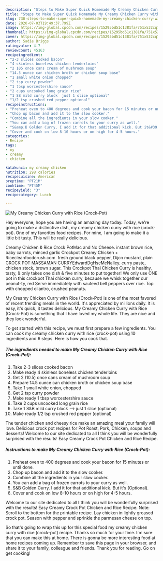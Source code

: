 ```yaml
---
description: "Steps to Make Super Quick Homemade My Creamy Chicken Curry with Rice (Crock-Pot)"
title: "Steps to Make Super Quick Homemade My Creamy Chicken Curry with Rice (Crock-Pot)"
slug: 730-steps-to-make-super-quick-homemade-my-creamy-chicken-curry-with-rice-crock-pot
date: 2020-07-03T19:49:37.799Z
image: https://img-global.cpcdn.com/recipes/15295bd51c1381fa/751x532cq70/my-creamy-chicken-curry-with-rice-crock-pot-recipe-main-photo.jpg
thumbnail: https://img-global.cpcdn.com/recipes/15295bd51c1381fa/751x532cq70/my-creamy-chicken-curry-with-rice-crock-pot-recipe-main-photo.jpg
cover: https://img-global.cpcdn.com/recipes/15295bd51c1381fa/751x532cq70/my-creamy-chicken-curry-with-rice-crock-pot-recipe-main-photo.jpg
author: Sadie Briggs
ratingvalue: 4.7
reviewcount: 45163
recipeingredient:
- "2-3 slices cooked bacon"
- "4 skinless boneless chicken tenderloins"
- "2 105 once cans cream of mushroom soup"
- "14.5 ounce can chicken broth or chicken soup base"
- "1 small white onion chopped"
- "2 tsp curry powder"
- "1 tbsp worcestershire sauce"
- "2 cups uncooked long grain rice"
- "1 SB mild curry block  just 1 slice optional"
- "1/2 tsp crushed red pepper optional"
recipeinstructions:
- "Preheat oven to 400 degrees and cook your bacon for 15 minutes or until done."
- "Chop up bacon and add it to the slow cooker."
- "Combine all the ingredients in your slow cooker."
- "You can add a bag of frozen carrots to your curry as well."
- "S&amp;B Golden Curry. I add it for that additional kick. But it&#39;s (Optional)."
- "Cover and cook on low 8-10 hours or on high for 4-5 hours."
categories:
- Recipe
tags:
- my
- creamy
- chicken

katakunci: my creamy chicken 
nutrition: 298 calories
recipecuisine: American
preptime: "PT21M"
cooktime: "PT45M"
recipeyield: "3"
recipecategory: Lunch

---
```



![My Creamy Chicken Curry with Rice (Crock-Pot)](https://img-global.cpcdn.com/recipes/15295bd51c1381fa/751x532cq70/my-creamy-chicken-curry-with-rice-crock-pot-recipe-main-photo.jpg)

Hey everyone, hope you are having an amazing day today. Today, we're going to make a distinctive dish, my creamy chicken curry with rice (crock-pot). One of my favorites food recipes. For mine, I am going to make it a little bit tasty. This will be really delicious.

Creamy Chicken &amp; Rice Crock PotMac and No Cheese. instant brown rice, baby carrots, minced garlic Crockpot Creamy Chicken + Ricecleanfoodcrush.com. fresh ground black pepper, Dijon mustard, plain CROCK POT MASSAMAN CURRYEdwardDgHseMcNalley. curry paste, chicken stock, brown sugar. This Crockpot Thai Chicken Curry is healthy, tasty, &amp; only takes one dish &amp; five minutes to put together! We only use ONE pot in this crockpot Thai chicken curry, because we whisk together our peanut-ty, red Serve immediately with sauteed bell peppers over rice. Top with chopped cilantro, crushed peanuts.

My Creamy Chicken Curry with Rice (Crock-Pot) is one of the most favored of recent trending meals in the world. It's appreciated by millions daily. It is easy, it's quick, it tastes delicious. My Creamy Chicken Curry with Rice (Crock-Pot) is something that I have loved my whole life. They are nice and they look wonderful.


To get started with this recipe, we must first prepare a few ingredients. You can cook my creamy chicken curry with rice (crock-pot) using 10 ingredients and 6 steps. Here is how you cook that.

<!--inarticleads1-->

##### The ingredients needed to make My Creamy Chicken Curry with Rice (Crock-Pot):

1. Take 2-3 slices cooked bacon
1. Make ready 4 skinless boneless chicken tenderloins
1. Get 2 (10.5) once cans cream of mushroom soup
1. Prepare 14.5 ounce can chicken broth or chicken soup base
1. Take 1 small white onion, chopped
1. Get 2 tsp curry powder
1. Make ready 1 tbsp worcestershire sauce
1. Take 2 cups uncooked long grain rice
1. Take 1 S&amp;B mild curry block --&gt; just 1 slice (optional)
1. Make ready 1/2 tsp crushed red pepper (optional)


The tender chicken and cheesy rice make an amazing meal your family will love. Delicious crock pot recipes for Pot Roast, Pork, Chicken, soups and desserts! Welcome to our site dedicated to all I think you will be wonderfully surprised with the results! Easy Creamy Crock Pot Chicken and Rice Recipe. 

<!--inarticleads2-->

##### Instructions to make My Creamy Chicken Curry with Rice (Crock-Pot):

1. Preheat oven to 400 degrees and cook your bacon for 15 minutes or until done.
1. Chop up bacon and add it to the slow cooker.
1. Combine all the ingredients in your slow cooker.
1. You can add a bag of frozen carrots to your curry as well.
1. S&amp;B Golden Curry. I add it for that additional kick. But it&#39;s (Optional).
1. Cover and cook on low 8-10 hours or on high for 4-5 hours.


Welcome to our site dedicated to all I think you will be wonderfully surprised with the results! Easy Creamy Crock Pot Chicken and Rice Recipe. Note: Scroll to the bottom for the printable recipe. Lay chicken in lightly greased crock pot. Season with pepper and sprinkle the parmesan cheese on top. 

So that's going to wrap this up for this special food my creamy chicken curry with rice (crock-pot) recipe. Thanks so much for your time. I'm sure that you can make this at home. There is gonna be more interesting food at home recipes coming up. Remember to save this page in your browser, and share it to your family, colleague and friends. Thank you for reading. Go on get cooking!
